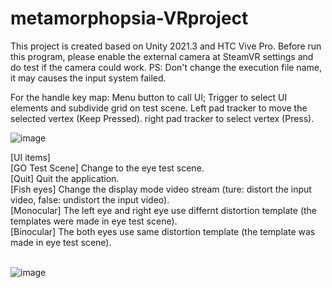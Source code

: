 # metamorphopsia-VRproject
This project is created based on Unity 2021.3 and HTC Vive Pro. Before run this program, please enable the external camera at SteamVR settings and do test if the camera could work. 
PS: Don't change the execution file name, it may causes the input system failed.

For the handle key map: Menu button to call UI;
                        Trigger to select UI elements and subdivide grid on test scene.
                        Left pad tracker to move the selected vertex (Keep Pressed).
                        right pad tracker to select vertex (Press).


![image](https://user-images.githubusercontent.com/50432013/186716078-9151d6b8-94a4-424b-90c9-b92fd46095e8.png)

[UI items]</br>
[GO Test Scene] Change to the eye test scene.</br>
[Quit] Quit the application.</br>
[Fish eyes] Change the display mode video stream (ture: distort the input video, false: undistort the input video).</br>
[Monocular] The left eye and right eye use differnt distortion template (the templates were made in eye test scene).</br>
[Binocular] The both eyes use same distortion template (the template was made in eye test scene).</br></br>


![image](https://user-images.githubusercontent.com/50432013/186719341-146b512f-8022-4d1e-96d4-cbc50704675b.png)
